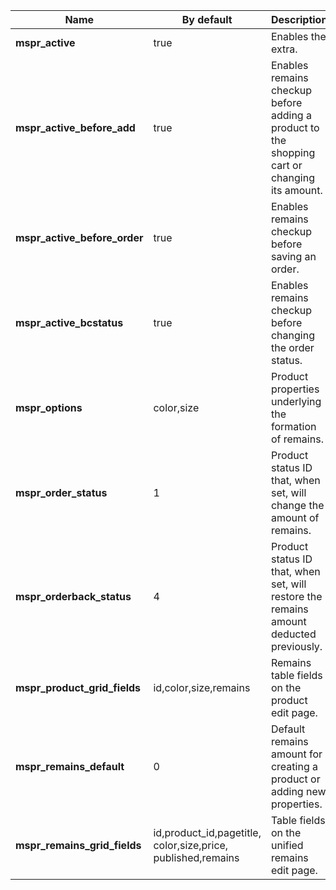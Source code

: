 Name  					| By default						| Description
--------------------------------|-----------------------------------|-------------------------
**mspr_active**					| true								| Enables the extra.
**mspr_active_before_add**		| true								| Enables remains checkup before adding a product to the shopping cart or changing its amount.
**mspr_active_before_order**	| true								| Enables remains checkup before saving an order.
**mspr_active_bcstatus**		| true								| Enables remains checkup before changing the order status.
**mspr_options**				| color,size						| Product properties underlying the formation of remains.
**mspr_order_status**			| 1									| Product status ID that, when set, will change the amount of remains.
**mspr_orderback_status**		| 4									| Product status ID that, when set, will restore the remains amount deducted previously.
**mspr_product_grid_fields**	| id,color,size,remains				| Remains table fields on the product edit page.
**mspr_remains_default**		| 0									| Default remains amount for creating a product or adding new properties.
**mspr_remains_grid_fields**	| id,product_id,pagetitle,<br/>color,size,price,<br/>published,remains | Table fields on the unified remains edit page.
